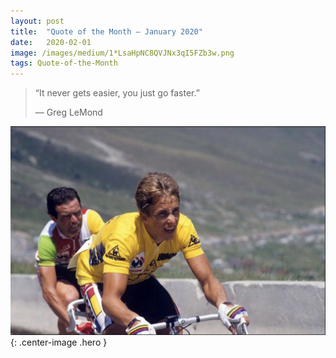 ```yaml
---
layout:	post
title:	"Quote of the Month — January 2020"
date:	2020-02-01
image: /images/medium/1*LsaHpNC8QVJNx3qI5FZb3w.png
tags: Quote-of-the-Month
---
```


  
> “It never gets easier, you just go faster.”
> 
> — Greg LeMond

![](/images/medium/1*LsaHpNC8QVJNx3qI5FZb3w.png){: .center-image .hero }